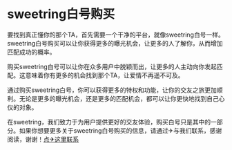 # sweetring白号购买

要找到真正懂你的那个TA，首先需要一个干净的平台，就像sweetring白号一样。sweetring白号购买可以让你获得更多的曝光机会，让更多的人了解你，从而增加匹配成功的概率。

购买sweetring白号可以让你在众多用户中脱颖而出，让更多的人主动向你发起匹配。这意味着你有更多的机会找到那个TA，让爱情不再遥不可及。

通过购买sweetring白号，你可以获得更多的特权和功能，让你的交友之旅更加顺利。无论是更多的曝光机会，还是更多的匹配机会，都可以让你更快地找到自己心仪的对象。

在sweetring，我们致力于为用户提供更好的交友体验，购买白号只是其中的一部分。如果你想要更多关于sweetring白号购买的信息，请通过✈与我们联系，感谢阅读，谢谢！[点✈这里联系](https://a.k02.cc)